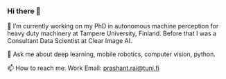 ### Hi there 👋

 🔭 I’m currently working on my PhD in autonomous machine perception for heavy duty machinery at Tampere University, Finland. Before that I was a Consultant Data Scientist at Clear Image AI.
 
 💬 Ask me about deep learning, mobile robotics, computer vision, python.
 
 📫 How to reach me: 
 Work Email: prashant.rai@tuni.fi
 
<!-- 👯 I’m looking to collaborate on 
- 🤔 I’m looking for help with ...
-  ...
- 😄 Pronouns: ...
- ⚡ Fun fact: ...
-->
